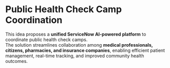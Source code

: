 # Public Health Check Camp Coordination

This idea proposes a **unified ServiceNow AI-powered platform** to coordinate public health check camps.  
The solution streamlines collaboration among **medical professionals, citizens, pharmacies, and insurance companies**, enabling efficient patient management, real-time tracking, and improved community health outcomes.  

